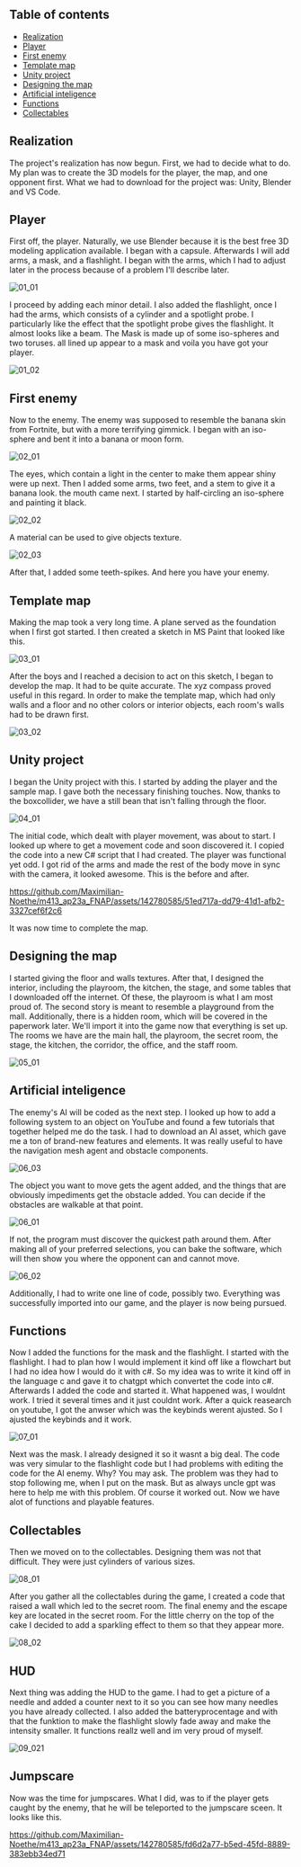 ## Table of contents

* [Realization](#realization)
* [Player](#player)
* [First enemy](#first-enemy)
* [Template map](#template-map)
* [Unity project](#unity-project)
* [Designing the map](#designing-the-map)
* [Artificial inteligence](#artificial-inteligence)
* [Functions](#functions)
* [Collectables](#collectables)



## Realization

The project's realization has now begun. First, we had to decide what to do. My plan was to create the 3D models for the player, the map, and one opponent first. What we had to download for the project was: Unity, Blender and VS Code.

## Player
First off, the player.
Naturally, we use Blender because it is the best free 3D modeling application available. I began with a capsule. Afterwards I will add arms, a mask, and a flashlight. I began with the arms, which I had to adjust later in the process because of a problem I'll describe later.

![01_01](https://github.com/Maximilian-Noethe/m413_ap23a_FNAP/blob/main/01_documentation/Screenshots/01_01.png)

I proceed by adding each minor detail. I also added the flashlight, once I had the arms, which consists of a cylinder and a spotlight probe. I particularly like the effect that the spotlight probe gives the flashlight. It almost looks like a beam. The Mask is made up of some iso-spheres and two toruses. all lined up appear to a mask and voila you have got your player.

![01_02](https://github.com/Maximilian-Noethe/m413_ap23a_FNAP/blob/main/01_documentation/Screenshots/01_02.png)

## First enemy
Now to the enemy.
The enemy was supposed to resemble the banana skin from Fortnite, but with a more terrifying gimmick. I began with an iso-sphere and bent it into a banana or moon form. 

![02_01](https://github.com/Maximilian-Noethe/m413_ap23a_FNAP/blob/main/01_documentation/Screenshots/02_01.png)

The eyes, which contain a light in the center to make them appear shiny were up next. Then I added some arms, two feet, and a stem to give it a banana look. the mouth came next. I started by half-circling an iso-sphere and painting it black.

![02_02](https://github.com/Maximilian-Noethe/m413_ap23a_FNAP/blob/main/01_documentation/Screenshots/02_02.png)

A material can be used to give objects texture.

![02_03](https://github.com/Maximilian-Noethe/m413_ap23a_FNAP/blob/main/01_documentation/Screenshots/02_03.png)

After that, I added some teeth-spikes. And here you have your enemy.

## Template map
Making the map took a very long time.
A plane served as the foundation when I first got started. I then created a sketch in MS Paint that looked like this.

![03_01](https://github.com/Maximilian-Noethe/m413_ap23a_FNAP/blob/main/01_documentation/Screenshots/03_01.png)

After the boys and I reached a decision to act on this sketch, I began to develop the map. It had to be quite accurate. The xyz compass proved useful in this regard. In order to make the template map, which had only walls and a floor and no other colors or interior objects, each room's walls had to be drawn first. 

![03_02](https://github.com/Maximilian-Noethe/m413_ap23a_FNAP/blob/main/01_documentation/Screenshots/03_02.png)

## Unity project
I began the Unity project with this.
I started by adding the player and the sample map. I gave both the necessary finishing touches. Now, thanks to the boxcollider, we have a still bean that isn't falling through the floor.

![04_01](https://github.com/Maximilian-Noethe/m413_ap23a_FNAP/blob/main/01_documentation/Screenshots/04_01.png)

The initial code, which dealt with player movement, was about to start. I looked up where to get a movement code and soon discovered it. I copied the code into a new C# script that I had created. The player was functional yet odd. I got rid of the arms and made the rest of the body move in sync with the camera, it looked awesome. This is the before and after.

https://github.com/Maximilian-Noethe/m413_ap23a_FNAP/assets/142780585/51ed717a-dd79-41d1-afb2-3327cef6f2c6

It was now time to complete the map.

## Designing the map
I started giving the floor and walls textures.
After that, I designed the interior, including the playroom, the kitchen, the stage, and some tables that I downloaded off the internet. Of these, the playroom is what I am most proud of. The second story is meant to resemble a playground from the mall. Additionally, there is a hidden room, which will be covered in the paperwork later. We'll import it into the game now that everything is set up. The rooms we have are the main hall, the playroom, the secret room, the stage, the kitchen, the corridor, the office, and the staff room.

![05_01](https://github.com/Maximilian-Noethe/m413_ap23a_FNAP/blob/main/01_documentation/Screenshots/05_01.png)

## Artificial inteligence
The enemy's AI will be coded as the next step.
I looked up how to add a following system to an object on YouTube and found a few tutorials that together helped me do the task. I had to download an AI asset, which gave me a ton of brand-new features and elements. It was really useful to have the navigation mesh agent and obstacle components. 

![06_03](https://github.com/Maximilian-Noethe/m413_ap23a_FNAP/blob/main/01_documentation/Screenshots/06_03.png)

The object you want to move gets the agent added, and the things that are obviously impediments get the obstacle added. You can decide if the obstacles are walkable at that point. 

![06_01](https://github.com/Maximilian-Noethe/m413_ap23a_FNAP/blob/main/01_documentation/Screenshots/06_01.png)

If not, the program must discover the quickest path around them. After making all of your preferred selections, you can bake the software, which will then show you where the opponent can and cannot move.

![06_02](https://github.com/Maximilian-Noethe/m413_ap23a_FNAP/blob/main/01_documentation/Screenshots/06_02.png)

Additionally, I had to write one line of code, possibly two. Everything was successfully imported into our game, and the player is now being pursued.

## Functions
Now I added the functions for the mask and the flashlight.
I started with the flashlight. I had to plan how I would implement it kind off like a flowchart but I had no idea how I would do it with c#. So my idea was to write it kind off in the language c and gave it to chatgpt which convertet the code into c#. Afterwards I added the code and started it. What happened was, I wouldnt work. I tried it several times and it just couldnt work. After a quick reasearch on youtube, I got the anwser which was the keybinds werent ajusted. So I ajusted the keybinds and it work.

![07_01](https://github.com/Maximilian-Noethe/m413_ap23a_FNAP/blob/main/01_documentation/Screenshots/07_01.png)

Next was the mask. I already designed it so it wasnt a big deal. The code was very simular to the flashlight code but I had problems with editing the code for the AI enemy. Why? You may ask. The problem was they had to stop following me, when I put on the mask. But as always uncle gpt was here to help me with this problem. Of course it worked out. Now we have alot of functions and playable features.

## Collectables
Then we moved on to the collectables. 
Designing them was not that difficult. They were just cylinders of various sizes.

![08_01](https://github.com/Maximilian-Noethe/m413_ap23a_FNAP/blob/main/01_documentation/Screenshots/08_01.png)

After you gather all the collectables during the game, I created a code that raised a wall which led to the secret room. The final enemy and the escape key are located in the secret room. For the little cherry on the top of the cake I decided to add a sparkling effect to them so that they appear more.

![08_02](https://github.com/Maximilian-Noethe/m413_ap23a_FNAP/blob/main/01_documentation/Screenshots/08_02.png)

## HUD
Next thing was adding the HUD to the game. I had to get a picture of a needle and added a counter next to it so you can see how many needles you have already collected. I also added the batteryprocentage and with that the funktion to make the flashlight slowly fade away and make the intensity smaller. It functions reallz well and im very proud of myself.

![09_021](https://github.com/Maximilian-Noethe/m413_ap23a_FNAP/blob/main/01_documentation/Screenshots/09_01.png)

## Jumpscare

Now was the time for jumpscares. What I did, was to if the player gets caught by the enemy, that he will be teleported to the jumpscare sceen. It looks like this.

https://github.com/Maximilian-Noethe/m413_ap23a_FNAP/assets/142780585/fd6d2a77-b5ed-45fd-8889-383ebb34ed71
